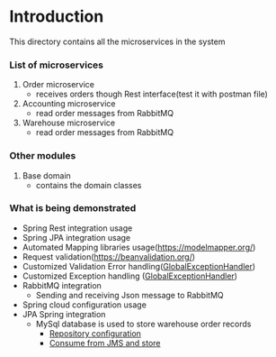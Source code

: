 # Introduction

This directory contains all the microservices in the system

### List of microservices

1. Order microservice
   - receives orders though Rest interface(test it with postman file)
2. Accounting microservice
   - read order messages from RabbitMQ
3. Warehouse microservice
   - read order messages from RabbitMQ

### Other modules

1. Base domain
   - contains the domain classes

### What is being demonstrated
- Spring Rest integration usage
- Spring JPA integration usage
- Automated Mapping libraries usage(https://modelmapper.org/)
- Request validation(https://beanvalidation.org/)
- Customized Validation Error handling([GlobalExceptionHandler](https://github.com/Geza-Czimeth/microservices-demonstration-geza-czimeth/blob/phase1/microservices/order-microservice/src/main/java/com/bigfish/order/exception/GlobalExceptionHandler.java))
- Customized Exception handling ([GlobalExceptionHandler](https://github.com/Geza-Czimeth/microservices-demonstration-geza-czimeth/blob/phase1/microservices/order-microservice/src/main/java/com/bigfish/order/exception/GlobalExceptionHandler.java))
- RabbitMQ integration
  - Sending and receiving Json message to RabbitMQ
- Spring cloud configuration usage
- JPA Spring integration
  - MySql database is used to store warehouse order records
    - [Repository configuration](https://github.com/Geza-Czimeth/microservices-demonstration-geza-czimeth/blob/f1cdcf0a41f4419ac0a9b98137acb22e3851b1db/microservices/warehouse-microservice/src/main/java/com/bigfish/warehouse/persistence/WarehouseRepository.java#L6)
    - [Consume from JMS and store](https://github.com/Geza-Czimeth/microservices-demonstration-geza-czimeth/blob/f1cdcf0a41f4419ac0a9b98137acb22e3851b1db/microservices/warehouse-microservice/src/main/java/com/bigfish/warehouse/consumer/RabbitMQConsumer.java#L19)
    